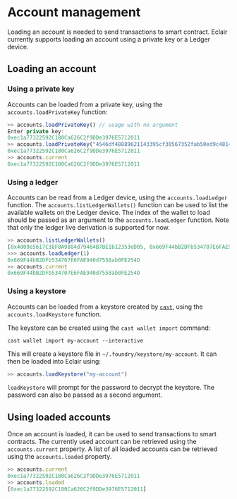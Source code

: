 # Account management

Loading an account is needed to send transactions to smart contract.
Eclair currently supports loading an account using a private key or a Ledger device.

## Loading an account

### Using a private key

Accounts can be loaded from a private key, using the `accounts.loadPrivateKey` function:

```javascript
>> accounts.loadPrivateKey() // usage with no argument
Enter private key: 
0xec1a77322592C180Ca626C2f9DDe3976E5712011
>> accounts.loadPrivateKey("4546df48889621143395cf30567352fab50ed9c48149836e726550f1361e43df") // passing the private key as an argument
0xec1a77322592C180Ca626C2f9DDe3976E5712011
>> accounts.current
0xec1a77322592C180Ca626C2f9DDe3976E5712011
```

### Using a ledger

Accounts can be read from a Ledger device, using the `accounts.loadLedger` function.
The `accounts.listLedgerWallets()` function can be used to list the available wallets on the Ledger device.
The index of the wallet to load should be passed as an argument to the `accounts.loadLedger` function.
Note that only the ledger live derivation is supported for now.

```javascript
>> accounts.listLedgerWallets()
[0x4d09e5617C38F8A9884d79464B7BE1b12353eD05, 0x669F44bB2DFb534707E6FAE940d7558ab0FE254D, 0x5Ac61EbcEbf7De5D19a807752f13Cd7a9Af4Ffc4, 0xb3eBAf4686741C8a7A2Adf7738A1a84a883127c2, 0xC033068376264C0a5971b706894d3fc0eB93A2dD]
>>> accounts.loadLedger(1)
0x669F44bB2DFb534707E6FAE940d7558ab0FE254D
>> accounts.current
0x669F44bB2DFb534707E6FAE940d7558ab0FE254D
```


### Using a keystore

Accounts can be loaded from a keystore created by [`cast`](https://book.getfoundry.sh/reference/cli/cast/wallet/import), using the `accounts.loadKeystore` function.

The keystore can be created using the `cast wallet import` command:

```
cast wallet import my-account --interactive
```

This will create a keystore file in `~/.foundry/keystore/my-account`.
It can then be loaded into Eclair using:

```javascript
>> accounts.loadKeystore("my-account")
```

`loadKeystore` will prompt for the password to decrypt the keystore.
The password can also be passed as a second argument.


## Using loaded accounts

Once an account is loaded, it can be used to send transactions to smart contracts.
The currently used account can be retrieved using the `accounts.current` property.
A list of all loaded accounts can be retrieved using the `accounts.loaded` property.

```javascript
>> accounts.current
0xec1a77322592C180Ca626C2f9DDe3976E5712011
>> accounts.loaded
[0xec1a77322592C180Ca626C2f9DDe3976E5712011]
```
